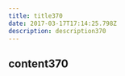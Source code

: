 ```yaml
---
title: title370
date: 2017-03-17T17:14:25.798Z
description: description370
---
```


## content370
  
